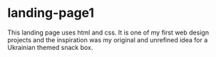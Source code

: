 # landing-page1

This landing page uses html and css.
It is one of my first web design projects and the inspiration was my original and unrefined idea for a Ukrainian themed snack box.
